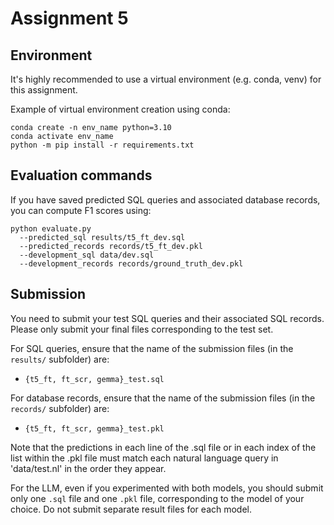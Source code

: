 # Assignment 5

## Environment

It's highly recommended to use a virtual environment (e.g. conda, venv) for this assignment.

Example of virtual environment creation using conda:
```
conda create -n env_name python=3.10
conda activate env_name
python -m pip install -r requirements.txt
```

## Evaluation commands

If you have saved predicted SQL queries and associated database records, you can compute F1 scores using:
```
python evaluate.py
  --predicted_sql results/t5_ft_dev.sql
  --predicted_records records/t5_ft_dev.pkl
  --development_sql data/dev.sql
  --development_records records/ground_truth_dev.pkl
```

## Submission

You need to submit your test SQL queries and their associated SQL records. Please only submit your final files corresponding to the test set.

For SQL queries, ensure that the name of the submission files (in the `results/` subfolder) are:
- `{t5_ft, ft_scr, gemma}_test.sql`

For database records, ensure that the name of the submission files (in the `records/` subfolder) are:
- `{t5_ft, ft_scr, gemma}_test.pkl`

Note that the predictions in each line of the .sql file or in each index of the list within the .pkl file must match each natural language query in 'data/test.nl' in the order they appear.

For the LLM, even if you experimented with both models, you should submit only one `.sql` file and one `.pkl` file, corresponding to the model of your choice. Do not submit separate result files for each model.
